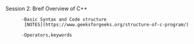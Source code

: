 Session 2: Breif Overview of C++

          -Basic Syntax and Code structure
           [NOTES](https://www.geeksforgeeks.org/structure-of-c-program/)
          
          -Operators,keywords
